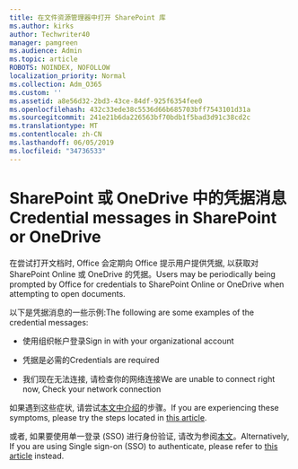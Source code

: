 ```yaml
---
title: 在文件资源管理器中打开 SharePoint 库
ms.author: kirks
author: Techwriter40
manager: pamgreen
ms.audience: Admin
ms.topic: article
ROBOTS: NOINDEX, NOFOLLOW
localization_priority: Normal
ms.collection: Adm_O365
ms.custom: ''
ms.assetid: a8e56d32-2bd3-43ce-84df-925f6354fee0
ms.openlocfilehash: 432c33ede38c5536d66b685703bff7543101d31a
ms.sourcegitcommit: 241e21b6da226563bf70bdb1f5bad3d91c38cd2c
ms.translationtype: MT
ms.contentlocale: zh-CN
ms.lasthandoff: 06/05/2019
ms.locfileid: "34736533"
---
```

# <a name="credential-messages-in-sharepoint-or-onedrive"></a><span data-ttu-id="79e0e-102">SharePoint 或 OneDrive 中的凭据消息</span><span class="sxs-lookup"><span data-stu-id="79e0e-102">Credential messages in SharePoint or OneDrive</span></span>

<span data-ttu-id="79e0e-103">在尝试打开文档时, Office 会定期向 Office 提示用户提供凭据, 以获取对 SharePoint Online 或 OneDrive 的凭据。</span><span class="sxs-lookup"><span data-stu-id="79e0e-103">Users may be periodically being prompted by Office for credentials to SharePoint Online or OneDrive when attempting to open documents.</span></span>

<span data-ttu-id="79e0e-104">以下是凭据消息的一些示例:</span><span class="sxs-lookup"><span data-stu-id="79e0e-104">The following are some examples of the credential messages:</span></span>

- <span data-ttu-id="79e0e-105">使用组织帐户登录</span><span class="sxs-lookup"><span data-stu-id="79e0e-105">Sign in with your organizational account</span></span>

- <span data-ttu-id="79e0e-106">凭据是必需的</span><span class="sxs-lookup"><span data-stu-id="79e0e-106">Credentials are required</span></span>

- <span data-ttu-id="79e0e-107">我们现在无法连接, 请检查你的网络连接</span><span class="sxs-lookup"><span data-stu-id="79e0e-107">We are unable to connect right now, Check your network connection</span></span>

<span data-ttu-id="79e0e-108">如果遇到这些症状, 请尝试[本文中介绍](https://support.microsoft.com/en-us/help/2913639/office-applications-periodically-prompt-for-credentials-to-sharepoint)的步骤。</span><span class="sxs-lookup"><span data-stu-id="79e0e-108">If you are experiencing these symptoms, please try the steps located in [this article](https://support.microsoft.com/en-us/help/2913639/office-applications-periodically-prompt-for-credentials-to-sharepoint).</span></span>

<span data-ttu-id="79e0e-109">或者, 如果要使用单一登录 (SSO) 进行身份验证, 请改为参阅[本文](https://support.microsoft.com/en-us/help/4025962/cant-sign-in-after-update-to-office-2016-build-16-0-7967-on-windows-10)。</span><span class="sxs-lookup"><span data-stu-id="79e0e-109">Alternatively, If you are using Single sign-on (SSO) to authenticate, please refer to [this article](https://support.microsoft.com/en-us/help/4025962/cant-sign-in-after-update-to-office-2016-build-16-0-7967-on-windows-10) instead.</span></span>

